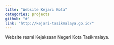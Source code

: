 ```yaml
---
title: "Website Kejari Kota"
categories: projects
github: "#"
link: "http://kejari-tasikmalaya.go.id/"
---
```

Website resmi Kejaksaan Negeri Kota Tasikmalaya.
